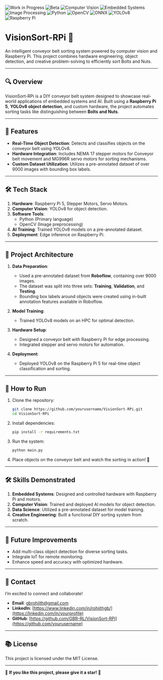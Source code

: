 ![Work in Progress](https://img.shields.io/badge/status-work--in--progress-yellow)
![Beta](https://img.shields.io/badge/Stage-Beta-orange)
![Computer Vision](https://img.shields.io/badge/Project-Computer%20Vision-blue)
![Embedded Systems](https://img.shields.io/badge/Project-Embedded%20Systems-green)
![Image Processing](https://img.shields.io/badge/Project-Image%20Processing-yellow)
![Python](https://img.shields.io/badge/Python-3.10-blue)
![OpenCV](https://img.shields.io/badge/OpenCV-4.5-green)
![ONNX](https://img.shields.io/badge/ONNX-Inference-purple)
![YOLOv8](https://img.shields.io/badge/YOLO-v8-orange)
![Raspberry Pi](https://img.shields.io/badge/Hardware-Raspberry%20Pi-red)


# VisionSort-RPi 🚀  
An intelligent conveyor belt sorting system powered by computer vision and Raspberry Pi. This project combines hardware engineering, object detection, and creative problem-solving to efficiently sort Bolts and Nuts.

---

## 🔍 Overview
VisionSort-RPi is a DIY conveyor belt system designed to showcase real-world applications of embedded systems and AI. Built using a **Raspberry Pi 5**, **YOLOv8 object detection**, and custom hardware, the project automates sorting tasks like distinguishing between **Bolts and Nuts**.

---

## 🎯 Features
- **Real-Time Object Detection**: Detects and classifies objects on the conveyor belt using YOLOv8.  
- **Hardware Integration**: Includes NEMA 17 stepper motors for Conveyor belt movement and MG996R servo motors for sorting mechanisms.  
- **Custom Dataset Utilization**: Utilizes a pre-annotated dataset of over 9000 images with bounding box labels.   

---

## 🛠️ Tech Stack
1. **Hardware**: Raspberry Pi 5, Stepper Motors, Servo Motors.  
2. **Computer Vision**: YOLOv8 for object detection.  
3. **Software Tools**:  
   - Python (Primary language)  
   - OpenCV (Image preprocessing)  
4. **AI Training**: Trained YOLOv8 models on a pre-annotated dataset.  
5. **Deployment**: Edge inference on Raspberry Pi.  

---

## 🔧 Project Architecture
1. **Data Preparation**:  
   - Used a pre-annotated dataset from **Roboflow**, containing over 9000 images.  
   - The dataset was split into three sets: **Training**, **Validation**, and **Testing**.  
   - Bounding box labels around objects were created using in-built annotation features available in Roboflow.  

2. **Model Training**:  
   - Trained YOLOv8 models on an HPC for optimal detection.  

3. **Hardware Setup**:  
   - Designed a conveyor belt with Raspberry Pi for edge processing.  
   - Integrated stepper and servo motors for automation.  

4. **Deployment**:  
   - Deployed YOLOv8 on the Raspberry Pi 5 for real-time object classification and sorting.  

---

## 🚀 How to Run
1. Clone the repository:  
   ```bash
   git clone https://github.com/yourusername/VisionSort-RPi.git
   cd VisionSort-RPi
   ```

2. Install dependencies:  
   ```bash
   pip install -r requirements.txt
   ```

3. Run the system:  
   ```bash
   python main.py
   ```

4. Place objects on the conveyor belt and watch the sorting in action! 🎉

---

## 🛠️ Skills Demonstrated
1. **Embedded Systems**: Designed and controlled hardware with Raspberry Pi and motors.  
2. **Computer Vision**: Trained and deployed AI models for object detection.  
3. **Data Science**: Utilized a pre-annotated dataset for model training.  
4. **Creative Engineering**: Built a functional DIY sorting system from scratch.  

---

## 🙌 Future Improvements
- Add multi-class object detection for diverse sorting tasks.  
- Integrate IoT for remote monitoring.  
- Enhance speed and accuracy with optimized hardware.  

---

## 📩 Contact
I’m excited to connect and collaborate!  
- **Email**: [gbrohiith@gmail.com](mailto:your.email@example.com)  
- **LinkedIn**: [https://www.linkedin.com/in/rohiithgb/](https://linkedin.com/in/yourprofile)  
- **GitHub**: [https://github.com/GBR-RL/VisionSort-RPi](https://github.com/yourusername)

---

## 📚 License
This project is licensed under the MIT License.

---

🌟 **If you like this project, please give it a star!** 🌟

